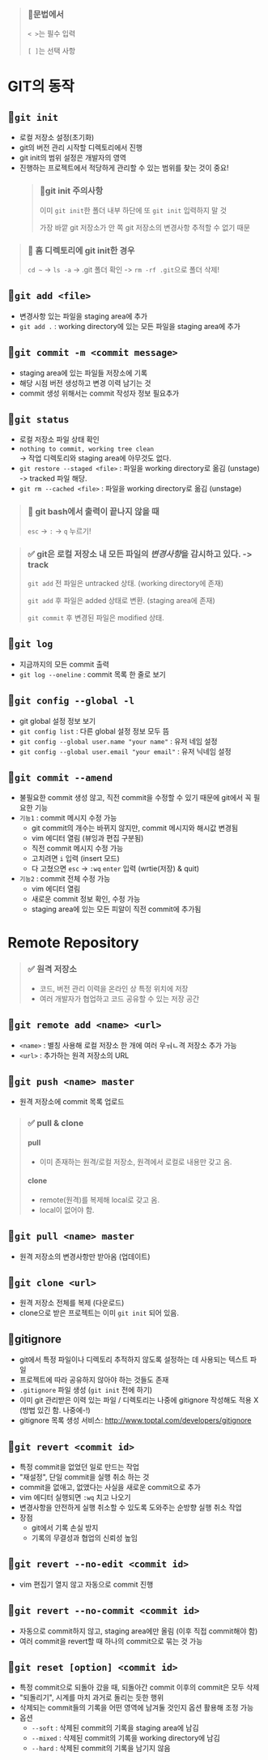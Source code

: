 > ### 📌문법에서 
> `< >`는 필수 입력
> 
> `[ ]`는 선택 사항

#  GIT의 동작

## 📑`git init`
- 로컬 저장소 설정(초기화)
- git의 버전 관리 시작할 디렉토리에서 진행
- git init의 범위 설정은 개발자의 영역
- 진행하는 프로젝트에서 적당하게 관리할 수 있는 범위를 찾는 것이 중요!
    > ### 📌git init 주의사항
    > 
    > 이미 `git init`한 폴더 내부 하단에 또 `git init` 입력하지 말 것
    > 
    > 가장 바깥 git 저장소가 안 쪽 git 저장소의 변경사항 추적할 수 없기 때문
> ### 📌 홈 디렉토리에 git init한 경우
>
> `cd ~` -> `ls -a` -> .git 폴더 확인 -> `rm -rf .git`으로 폴더 삭제!

## 📑`git add <file>`
- 변경사항 있는 파일을 staging area에 추가
- `git add .` : working directory에 있는 모든 파일을 staging area에 추가

## 📑`git commit -m <commit message>`
- staging area에 있는 파일들 저장소에 기록
- 해당 시점 버전 생성하고 변경 이력 남기는 것
- commit 생성 위해서는 commit 작성자 정보 필요추가

## 📑`git status`
- 로컬 저장소 파일 상태 확인
- `nothing to commit, working tree clean`  
   -> 작업 디렉토리와 staging area에 아무것도 없다.
- `git restore --staged <file>` : 파일을 working directory로 옮김 (unstage) -> tracked 파일 해당.
- `git rm --cached <file>` : 파일을 working directory로 옮김 (unstage)

> ### 📌 git bash에서 출력이 끝나지 않을 때
>
> `esc` -> `:` -> `q` 누르기!

> ### ✅ git은 로컬 저장소 내 모든 파일의 *변경사항*을 감시하고 있다. -> track
>
> `git add` 전 파일은 untracked 상태. (working directory에 존재)
>
> `git add` 후 파일은 added 상태로 변환. (staging area에 존재)
>
> `git commit` 후 변경된 파일은 modified 상태.
>

## 📑`git log`
- 지금까지의 모든 commit 출력
- `git log --oneline` : commit 목록 한 줄로 보기

## 📑`git config --global -l`
- git global 설정 정보 보기
- `git config list` : 다른 global 설정 정보 모두 뜸
- `git config --global user.name "your name"` : 유저 네임 설정
- `git config --global user.email "your email"` : 유저 닉네임 설정

## 📑`git commit --amend`
- 불필요한 commit 생성 않고, 직전 commit을 수정할 수 있기 때문에 git에서 꼭 필요한 기능
- `기능1` : commit 메시지 수정 가능
  - git commit의 개수는 바뀌지 않지만, commit 메시지와 해시값 변경됨
  - vim 에디터 열림 (뷰잉과 편집 구분됨)
  - 직전 commit 메시지 수정 가능
  - 고치려면 `i` 입력 (insert 모드)
  - 다 고쳤으면 `esc` -> `:wq` `enter` 입력 (wrtie(저장) & quit)
- `기능2` : commit 전체 수정 가능
  - vim 에디터 열림
  - 새로운 commit 정보 확인, 수정 가능
  - staging area에 있는 모든 피알이 직전 commit에 추가됨

# Remote Repository

> ### ✅ 원격 저장소
>
> - 코드, 버전 관리 이력을 온라인 상 특정 위치에 저장
> - 여러 개발자가 협업하고 코드 공유할 수 있는 저장 공간

## 📑`git remote add <name> <url>`
- `<name>` : 별칭 사용해 로컬 저장소 한 개에 여러 우ㅝㄴ격 저장소 추가 가능
- `<url>` : 추가하는 원격 저장소의 URL

## 📑`git push <name> master` 
- 원격 저장소에 commit 목록 업로드

> ### ✅ pull & clone
> #### pull
> - 이미 존재하는 원격/로컬 저장소, 원격에서 로컬로 내용만 갖고 옴.
>
> #### clone
> - remote(원격)를 복제해 local로 갖고 옴.
> - local이 없어야 함.

## 📑`git pull <name> master`
- 원격 저장소의 변경사항만 받아옴 (업데이트)

## 📑`git clone <url>`
- 원격 저장소 전체를 복제 (다운로드)
- clone으로 받은 프로젝트는 이미 `git init` 되어 있음.

## 📑gitignore
- git에서 특정 파일이나 디렉토리 추적하지 않도록 설정하는 데 사용되는 텍스트 파일
- 프로젝트에 따라 공유하지 않아야 하는 것들도 존재
- `.gitignore` 파일 생성 (`git init` 전에 하기)
- 이미 git 관리받은 이력 있는 파일 / 디렉토리는 나중에 gitignore 작성해도 적용 X (방법 있긴 함. 나중에-!)
- gitignore 목록 생성 서비스: http://www.toptal.com/developers/gitignore

## 📑`git revert <commit id>`
- 특정 commit을 없었던 일로 만드는 작업
- "재설정", 단일 commit을 실행 취소 하는 것
- commit을 없애고, 없앴다는 사실을 새로운 commit으로 추가
- vim 에디터 실행되면 `:wq` 치고 나오기
- 변경사항을 안전하게 실행 취소할 수 있도록 도와주는 순방향 실행 취소 작업
- 장점
  - git에서 기록 손실 방지
  - 기록의 무결성과 협업의 신뢰성 높임

## 📑`git revert --no-edit <commit id>`
- vim 편집기 열지 않고 자동으로 commit 진행

## 📑`git revert --no-commit <commit id>`
- 자동으로 commit하지 않고, staging area에만 올림 (이후 직접 commit해야 함)
- 여러 commit을 revert할 때 하나의 commit으로 묶는 것 가능

## 📑`git reset [option] <commit id>`
- 특정 commit으로 되돌아 갔을 때, 되돌아간 commit 이후의 commit은 모두 삭제
- "되돌리기", 시계를 마치 과거로 돌리는 듯한 행위
- 삭제되는 commit들의 기록을 어떤 영역에 남겨둘 것인지 옵션 활용해 조정 가능
- 옵션
  - `--soft` : 삭제된 commit의 기록을 staging area에 남김
  - `--mixed` : 삭제된 commit의 기록을 working directory에 남김
  - `--hard` : 삭제된 commit의 기록을 남기지 않음